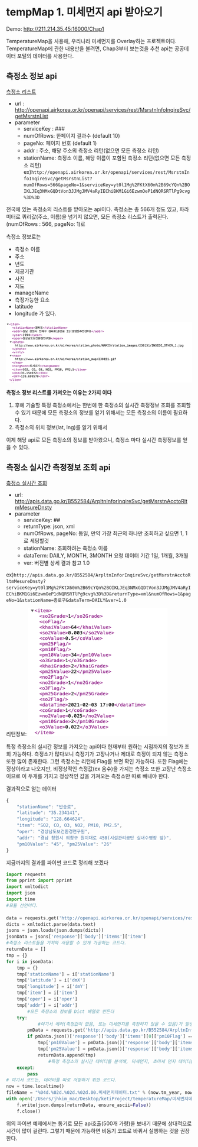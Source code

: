 # tempMap 1. 미세먼지 api 받아오기


Demo: http://211.214.35.45:16000/Chap1



TemperatureMap을 사용해, 우리나라 미세먼지를 Overlay하는 프로젝트이다.
TemperatureMap에 관한 내용만을 볼려면, Chap3부터 보는것을 추천
api는 공공데이터 포털의 데이터를 사용한다.

## 측정소 정보 api
[측정소 리스트](https://www.data.go.kr/iim/api/selectAPIAcountView.do)
* url : http://openapi.airkorea.or.kr/openapi/services/rest/MsrstnInfoInqireSvc/getMsrstnList
* parameter
	* serviceKey : ###
	* numOfRows: 한페이지 결과수 (default 10)
	* pageNo: 페이지 번호 (default 1)
	* addr : 주소, 해당 주소의 측정소 리턴(없으면 모든 측정소 리턴)
	* stationName: 측정소 이름, 해당 이름이 포함된 측정소 리턴(없으면 모든 측정소 리턴)
ex)`http://openapi.airkorea.or.kr/openapi/services/rest/MsrstnInfoInqireSvc/getMsrstnList?numOfRows=566&pageNo=1&serviceKey=yt0l1Mg%2FKtX60m%2B69cYQn%2BOIKLJEq3NMxGQDtVon3JJMgJMV4aRyIEChiBKM1Gi6EzwmOeP1dNQRSRTlPg9cvg%3D%3D`

전국에 있는 측정소의 리스트를 받아오는 api이다.
측정소는 총 566개 정도 있고, 파라미터로 쿼리값(주소, 이름)을 넘기지 않으면, 모든 측정소 리스트가 출력된다. (numOfRows : 566, pageNo: 1)로 

측정소 정보로는
* 측정소 이름
* 주소
* 년도
* 제공기관
* 사진
* 지도
* manageName
* 측정가능한 요소
* latitude
* longitude
가 있다.  


![img1.png](../Image/img1.png)


**측정소 정보 리스트를 가져오는 이유는 2가지 이다**

1. 후에 기술할 특정 측정소에서는 한번에 한 측정소의 실시간 측정정보 조회를 조회할 수 있기 때문에 모든 측정소의 정보를 얻기 위해서는 모든 측정소의 이름이 필요하다. 
2. 측정소의 위치 정보(lat, lng)를 알기 위해서

이제 해당 api로 모든 측정소의 정보를 받아왔으니, 측정소 마다 실시간 측정정보를 얻을 수 있다.




## 측정소 실시간 측정정보 조회 api
[측정소 실시간 조회](https://www.data.go.kr/tcs/dss/selectApiDataDetailView.do?publicDataPk=15073861)
* url: http://apis.data.go.kr/B552584/ArpltnInforInqireSvc/getMsrstnAcctoRltmMesureDnsty
* parameter
	* serviceKey: ##
	* returnType: json, xml
	* numOfRows, pageNo: 동일, 만약 가장 최근의 하나만 조회하고 싶으면 1, 1로 세팅할것
	* stationName: 조회하려는 측정소 이름
	* dataTerm: DAILY, MONTH, 3MONTH 요청 데이터 기간 1일, 1개월, 3개월
	* ver: 버전별 상세 결과 참고 1.0

ex)`http://apis.data.go.kr/B552584/ArpltnInforInqireSvc/getMsrstnAcctoRltmMesureDnsty?serviceKey=yt0l1Mg%2FKtX60m%2B69cYQn%2BOIKLJEq3NMxGQDtVon3JJMgJMV4aRyIEChiBKM1Gi6EzwmOeP1dNQRSRTlPg9cvg%3D%3D&returnType=xml&numOfRows=1&pageNo=1&stationName=종로구&dataTerm=DAILY&ver=1.0`


리턴정보:
![img2.png](../Image/img2.png)

특정 측정소의 실시간 정보를 가져오는 api이다
현재부터 원하는 시점까지의 정보가 조회 가능하다.
측정소가 많다보니 측정기가 고장나거나 제대로 측정이 되지 않는 측정소 또한 많이 존재한다. 그런 측정소는 리턴에 Flag를 보면 확인 가능하다.
또한 Flag에는 정상이라고 나오지만, 비정상적인 측정값(ex 음수)을 가지는 측정소 또한 고장난 측정소 이므로 이 두개를 가지고 정상적인 값을 가져오는 측정소만 따로 빼내야 한다.

결과적으로 얻는 데이터
```javascript
{
    "stationName": "반송로", 
    "latitude": "35.234141", 
    "longitude": "128.664624", 
    "item": "SO2, CO, O3, NO2, PM10, PM2.5", 
    "oper": "경상남도보건환경연구원", 
    "addr": "경남 창원시 의창구 원이대로 450(시설관리공단 실내수영장 앞)", 
    "pm10Value": "45", "pm25Value": "26"
}
```

지금까지의 결과를 파이썬 코드로 정리해 보겠다
```python
import requests
from pprint import pprint
import xmltodict
import json
import time
#모듈 선언이다.

data = requests.get('http://openapi.airkorea.or.kr/openapi/services/rest/MsrstnInfoInqireSvc/getMsrstnList?serviceKey=yt0l1Mg%2FKtX60m%2B69cYQn%2BOIKLJEq3NMxGQDtVon3JJMgJMV4aRyIEChiBKM1Gi6EzwmOeP1dNQRSRTlPg9cvg%3D%3D&numOfRows=556&pageNo=1')
dicts = xmltodict.parse(data.text)
jsons = json.loads(json.dumps(dicts))
jsonData = jsons['response']['body']['items']['item']
#측정소 리스트들을 가져와 사용할 수 있게 가공하는 코드다.
returnData = []
tmp = {}
for i in jsonData:
    tmp = {}
    tmp['stationName'] = i['stationName']
    tmp['latitude'] = i['dmX']
    tmp['longitude'] = i['dmY']
    tmp['item'] = i['item']
    tmp['oper'] = i['oper']
    tmp['addr'] = i['addr']
		#모든 측정소의 정보를 Dict 배열로 만든다
    try:
			#여기서 에러(측정값이 없음, 또는 미세먼지를 측정하지 않을 수 있음)가 발생할 수 있으므로 try문을 사용한다.
        pmData = requests.get('http://apis.data.go.kr/B552584/ArpltnInforInqireSvc/getMsrstnAcctoRltmMesureDnsty?serviceKey=yt0l1Mg%2FKtX60m%2B69cYQn%2BOIKLJEq3NMxGQDtVon3JJMgJMV4aRyIEChiBKM1Gi6EzwmOeP1dNQRSRTlPg9cvg%3D%3D&returnType=json&numOfRows=1&pageNo=1&stationName=' + str(tmp['stationName']) + '&dataTerm=DAILY&ver=1.0')
        if pmData.json()['response']['body']['items'][0]['pm10Flag'] == None or pmData.json()['response']['body']['items'][0]['pm10Value'] != '-':
            tmp['pm10Value'] = pmData.json()['response']['body']['items'][0]['pm10Value']
            tmp['pm25Value'] = pmData.json()['response']['body']['items'][0]['pm25Value']
            returnData.append(tmp)
				#특정 측정소의 실시간 데이터를 분석해, 미세먼지, 초미세 먼지 데이터를 정상적으로 모두 가지고 있으면 리턴 배열에 추가한다.
    except:
        pass
# 여기서 코드는, 데이터를 따로 저장하기 위한 코드다.           
now = time.localtime()
fileName = "%04d.%02d.%02d.%02d.00.미세먼지데이터.txt" % (now.tm_year, now.tm_mon, now.tm_mday, now.tm_hour)
with open('/Users/jhkim_mac/Desktop/ketiProject/temperatureMap/미세먼지데이터/' + fileName, 'w', encoding = "UTF-8-sig") as f:
    f.write(json.dumps(returnData, ensure_ascii=False))
    f.close()
```

위의 파이썬 예제에서는 동기로 모든 api호출(500개 가량)을 보내기 때문에 상대적으로 시간이 많이 걸린다. 그렇기 때문에 가능하면 비동기 코드로 바꿔서 실행하는 것을 권장한다.

























